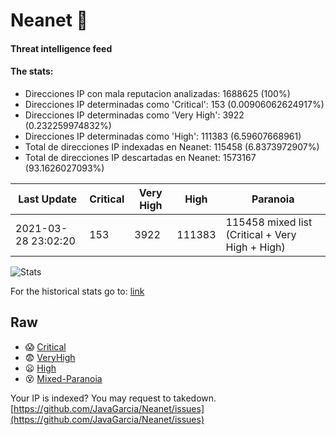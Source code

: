 # Neanet :hocho:
#### Threat intelligence feed
#### The stats:

- Direcciones IP con mala reputacion analizadas: 1688625 (100%)
- Direcciones IP determinadas como 'Critical':  153 (0.00906062624917%)
- Direcciones IP determinadas como 'Very High':  3922 (0.232259974832%)
- Direcciones IP determinadas como 'High':  111383 (6.59607668961)
- Total de direcciones IP indexadas en Neanet:  115458 (6.8373972907%)
- Total de direcciones IP descartadas en Neanet:  1573167 (93.1626027093%)

| Last Update | Critical | Very High | High | Paranoia |
| --- | --- | --- | --- | --- |
| 2021-03-28 23:02:20 | 153 | 3922 | 111383 | 115458 mixed list (Critical + Very High + High)|

![Stats](https://docs.google.com/spreadsheets/d/e/2PACX-1vSnaNMIXVabIpDJjufMlzH7poXnshF3mgd8Is1g9ytUEzVsP5my4Trn8f-xkoLLQ38xpL3HtmUexLo6/pubchart?oid=501124687&format=image)

For the historical stats go to: [link](/stats.csv)
## Raw
- :scream: [Critical](https://raw.githubusercontent.com/JavaGarcia/Neanet/master/blacklists/neanet_critical.txt)
- :fearful: [VeryHigh](https://raw.githubusercontent.com/JavaGarcia/Neanet/master/blacklists/neanet_veryHigh.txtt)
- :frowning: [High](https://raw.githubusercontent.com/JavaGarcia/Neanet/master/blacklists/neanet_high.txt)
- :dizzy_face: [Mixed-Paranoia](https://raw.githubusercontent.com/JavaGarcia/Neanet/master/blacklists/neanet_all.txt)


Your IP is indexed? You may request to takedown. [https://github.com/JavaGarcia/Neanet/issues](https://github.com/JavaGarcia/Neanet/issues)











































































































































































































































































































































































































































































































































































































































































































































































































































































































































































































































































































































































































































































































































































































































































































































































































































































































































































































































































































































































































































































































































































































































































































































































































































































































































































































































































































































































































































































































































































































































































































































































































































































































































































































































































































































































































































































































































































































































































































































































































































































































































































































































































































































































































































































































































































































































































































































































































































































































































































































































































































































































































































































































































































































